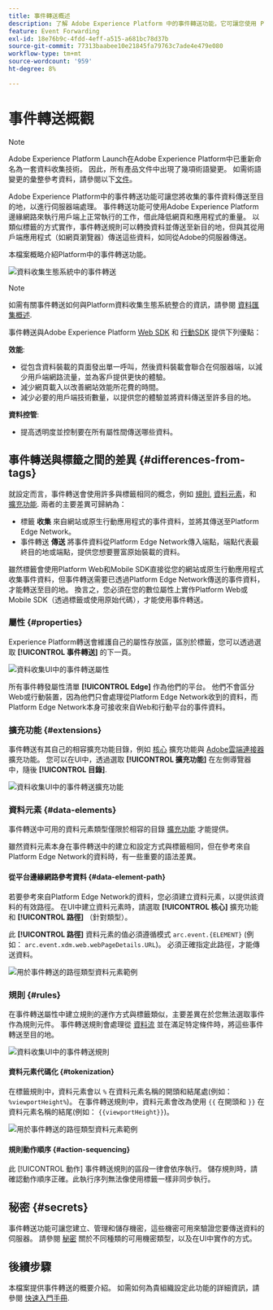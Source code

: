 ```yaml
---
title: 事件轉送概述
description: 了解 Adobe Experience Platform 中的事件轉送功能，它可讓您使用 Platform Edge Network 執行工作，而不變更標記實施。
feature: Event Forwarding
exl-id: 18e76b9c-4fdd-4eff-a515-a681bc78d37b
source-git-commit: 77313baabee10e21845fa79763c7ade4e479e080
workflow-type: tm+mt
source-wordcount: '959'
ht-degree: 8%

---
```


# 事件轉送概觀

>[!NOTE]
>
>Adobe Experience Platform Launch在Adobe Experience Platform中已重新命名為一套資料收集技術。 因此，所有產品文件中出現了幾項術語變更。 如需術語變更的彙整參考資料，請參閱以下[文件](../../term-updates.md)。

Adobe Experience Platform中的事件轉送功能可讓您將收集的事件資料傳送至目的地，以進行伺服器端處理。 事件轉送功能可使用Adobe Experience Platform邊緣網路來執行用戶端上正常執行的工作，借此降低網頁和應用程式的重量。 以類似標籤的方式實作，事件轉送規則可以轉換資料並傳送至新目的地，但與其從用戶端應用程式（如網頁瀏覽器）傳送這些資料，如同從Adobe的伺服器傳送。

本檔案概略介紹Platform中的事件轉送功能。

![資料收集生態系統中的事件轉送](../../../collection/images/home/event-forwarding.png)

>[!NOTE]
>
>如需有關事件轉送如何與Platform資料收集生態系統整合的資訊，請參閱 [資料匯集概述](../../../collection/home.md).

事件轉送與Adobe Experience Platform [Web SDK](../../../edge/home.md) 和 [行動SDK](https://aep-sdks.gitbook.io/docs/) 提供下列優點：

**效能**:

* 從包含資料裝載的頁面發出單一呼叫，然後資料裝載會聯合在伺服器端，以減少用戶端網路流量，並為客戶提供更快的體驗。
* 減少網頁載入以改善網站效能所花費的時間。
* 減少必要的用戶端技術數量，以提供您的體驗並將資料傳送至許多目的地。

**資料控管**:

* 提高透明度並控制要在所有屬性間傳送哪些資料。

## 事件轉送與標籤之間的差異 {#differences-from-tags}

就設定而言，事件轉送會使用許多與標籤相同的概念，例如 [規則](../managing-resources/rules.md), [資料元素](../managing-resources/data-elements.md)，和 [擴充功能](../managing-resources/extensions/overview.md). 兩者的主要差異可歸納為：

* 標籤 **收集** 來自網站或原生行動應用程式的事件資料，並將其傳送至Platform Edge Network。
* 事件轉送 **傳送** 將事件資料從Platform Edge Network傳入端點，端點代表最終目的地或端點，提供您想要豐富原始裝載的資料。

雖然標籤會使用Platform Web和Mobile SDK直接從您的網站或原生行動應用程式收集事件資料，但事件轉送需要已透過Platform Edge Network傳送的事件資料，才能轉送至目的地。 換言之，您必須在您的數位屬性上實作Platform Web或Mobile SDK（透過標籤或使用原始代碼），才能使用事件轉送。

### 屬性 {#properties}

Experience Platform轉送會維護自己的屬性存放區，區別於標籤，您可以透過選取 **[!UICONTROL 事件轉送]** 的下一頁。

![資料收集UI中的事件轉送屬性](../../images/ui/event-forwarding/overview/properties.png)

所有事件轉發屬性清單 **[!UICONTROL Edge]** 作為他們的平台。 他們不會區分Web或行動裝置，因為他們只會處理從Platform Edge Network收到的資料，而Platform Edge Network本身可接收來自Web和行動平台的事件資料。

### 擴充功能 {#extensions}

事件轉送有其自己的相容擴充功能目錄，例如 [核心](../../extensions/web/core/event-forwarding.md) 擴充功能與 [Adobe雲端連接器](../../extensions/web/cloud-connector/overview.md) 擴充功能。 您可以在UI中，透過選取 **[!UICONTROL 擴充功能]** 在左側導覽器中，隨後 **[!UICONTROL 目錄]**.

![資料收集UI中的事件轉送擴充功能](../../images/ui/event-forwarding/overview/extensions.png)

### 資料元素 {#data-elements}

事件轉送中可用的資料元素類型僅限於相容的目錄 [擴充功能](#extensions) 才能提供。

雖然資料元素本身在事件轉送中的建立和設定方式與標籤相同，但在參考來自Platform Edge Network的資料時，有一些重要的語法差異。

#### 從平台邊緣網路參考資料 {#data-element-path}

若要參考來自Platform Edge Network的資料，您必須建立資料元素，以提供該資料的有效路徑。 在UI中建立資料元素時，請選取 **[!UICONTROL 核心]** 擴充功能和 **[!UICONTROL 路徑]** （針對類型）。

此 **[!UICONTROL 路徑]** 資料元素的值必須遵循模式 `arc.event.{ELEMENT}` (例如： `arc.event.xdm.web.webPageDetails.URL`)。 必須正確指定此路徑，才能傳送資料。

![用於事件轉送的路徑類型資料元素範例](../../images/ui/event-forwarding/overview/data-reference.png)

### 規則 {#rules}

在事件轉送屬性中建立規則的運作方式與標籤類似，主要差異在於您無法選取事件作為規則元件。 事件轉送規則會處理從 [資料流](../../../edge/datastreams/overview.md) 並在滿足特定條件時，將這些事件轉送至目的地。

![資料收集UI中的事件轉送規則](../../images/ui/event-forwarding/overview/rules.png)

#### 資料元素代碼化 {#tokenization}

在標籤規則中，資料元素會以 `%` 在資料元素名稱的開頭和結尾處(例如： `%viewportHeight%`)。 在事件轉送規則中，資料元素會改為使用 `{{` 在開頭和 `}}` 在資料元素名稱的結尾(例如： `{{viewportHeight}}`)。

![用於事件轉送的路徑類型資料元素範例](../../images/ui/event-forwarding/overview/tokenization.png)

#### 規則動作順序 {#action-sequencing}

此 [!UICONTROL 動作] 事件轉送規則的區段一律會依序執行。 儲存規則時，請確認動作順序正確。此執行序列無法像使用標籤一樣非同步執行。

## 秘密 {#secrets}

事件轉送功能可讓您建立、管理和儲存機密，這些機密可用來驗證您要傳送資料的伺服器。 請參閱 [秘密](./secrets.md) 關於不同種類的可用機密類型，以及在UI中實作的方式。

## 後續步驟

本檔案提供事件轉送的概要介紹。 如需如何為貴組織設定此功能的詳細資訊，請參閱 [快速入門手冊](./getting-started.md).
